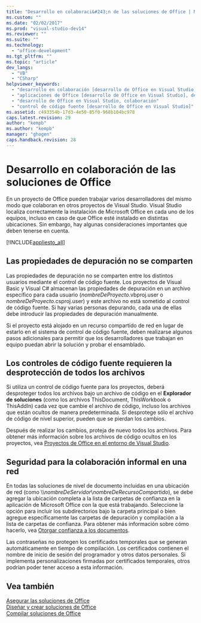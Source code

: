 ```yaml
---
title: "Desarrollo en colaboraci&#243;n de las soluciones de Office | Microsoft Docs"
ms.custom: ""
ms.date: "02/02/2017"
ms.prod: "visual-studio-dev14"
ms.reviewer: ""
ms.suite: ""
ms.technology: 
  - "office-development"
ms.tgt_pltfrm: ""
ms.topic: "article"
dev_langs: 
  - "VB"
  - "CSharp"
helpviewer_keywords: 
  - "desarrollo en colaboración [desarrollo de Office en Visual Studio]"
  - "aplicaciones de Office [desarrollo de Office en Visual Studio], desarrollo en colaboración"
  - "desarrollo de Office en Visual Studio, colaboración"
  - "control de código fuente [desarrollo de Office en Visual Studio]"
ms.assetid: c493354b-17d3-4e50-85f0-968b104bc978
caps.latest.revision: 29
author: "kempb"
ms.author: "kempb"
manager: "ghogen"
caps.handback.revision: 28
---
```

# Desarrollo en colaboraci&#243;n de las soluciones de Office
  En un proyecto de Office pueden trabajar varios desarrolladores del mismo modo que colaboran en otros proyectos de Visual Studio.  Visual Studio localiza correctamente la instalación de Microsoft Office en cada uno de los equipos, incluso en caso de que Office esté instalado en distintas ubicaciones.  Sin embargo, hay algunas consideraciones importantes que deben tenerse en cuenta.  
  
 [!INCLUDE[appliesto_all](../vsto/includes/appliesto-all-md.md)]  
  
## Las propiedades de depuración no se comparten  
 Las propiedades de depuración no se comparten entre los distintos usuarios mediante el control de código fuente.  Los proyectos de Visual Basic y Visual C\# almacenan las propiedades de depuración en un archivo específico para cada usuario \(*nombreDeProyecto*.vbproj.user o *nombreDeProyecto*.csproj.user\) y este archivo no está sometido al control de código fuente.  Si hay varias personas depurando, cada una de ellas debe introducir las propiedades de depuración manualmente.  
  
 Si el proyecto está alojado en un recurso compartido de red en lugar de estarlo en el sistema de control de código fuente, deben realizarse algunos pasos adicionales para permitir que los desarrolladores que trabajan en equipo puedan abrir la solución y probar el ensamblado.  
  
## Los controles de código fuente requieren la desprotección de todos los archivos  
 Si utiliza un control de código fuente para los proyectos, deberá desproteger todos los archivos bajo un archivo de código en el **Explorador de soluciones** \(como los archivos ThisDocument, ThisWorkbook o ThisAddIn\) cada vez que cambie el archivo de código, incluso los archivos que están ocultos de manera predeterminada.  Si desprotege sólo el archivo de código de nivel superior, pueden que se pierdan los cambios.  
  
 Después de realizar los cambios, proteja de nuevo todos los archivos.  Para obtener más información sobre los archivos de código ocultos en los proyectos, vea [Proyectos de Office en el entorno de Visual Studio](../vsto/office-projects-in-the-visual-studio-environment.md).  
  
## Seguridad para la colaboración informal en una red  
 En todas las soluciones de nivel de documento incluidas en una ubicación de red \(como \\\\*nombreDeServidor*\\*nombreDeRecursoCompartido*\), se debe agregar la ubicación completa a la lista de carpetas de confianza en la aplicación de Microsoft Office con la que está trabajando.  Seleccione la opción para incluir los subdirectorios bajo la carpeta principal o bien agregue específicamente las carpetas de depuración y compilación a la lista de carpetas de confianza.  Para obtener más información sobre cómo hacerlo, vea [Otorgar confianza a los documentos](../vsto/granting-trust-to-documents.md).  
  
 Las contraseñas no protegen los certificados temporales que se generan automáticamente en tiempo de compilación.  Los certificados contienen el nombre de inicio de sesión del programador y otros datos personales.  Si implementa personalizaciones firmadas por certificados temporales, otros podrían poder tener acceso a esta información.  
  
## Vea también  
 [Asegurar las soluciones de Office](../vsto/securing-office-solutions.md)   
 [Diseñar y crear soluciones de Office](../vsto/designing-and-creating-office-solutions.md)   
 [Compilar soluciones de Office](../vsto/building-office-solutions.md)  
  
  